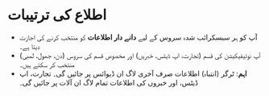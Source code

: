 # **اطلاع کی ترتیبات**
  
 
- آپ کو ہر سبسکرائب شدہ سروس کے لیے **دانے دار اطلاعات** کو منتخب کرنے کی اجازت دیتا ہے۔ 
- آپ نوٹیفیکیشن کی قسم (تجارت، اپ ڈیٹس، خبریں) اور مخصوص قسم کی سروس (دن، جھول، لمبی) منتخب کر سکتے ہیں۔
- **اہم**: ٹرگر (انتباہ) اطلاعات صرف آخری لاگ ان ڈیوائس پر جائیں گی۔ تجارت، اپ ڈیٹس، اور خبروں کی اطلاعات تمام لاگ ان آلات پر جائیں گی۔  

